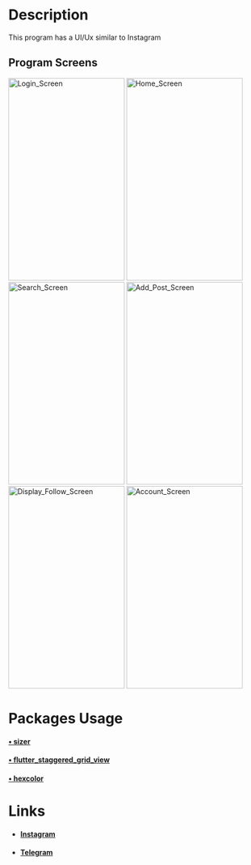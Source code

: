 <h1>Description</h1>
<p>This program has a UI/Ux similar to Instagram</p>
<h2>Program Screens</h1>
<p>
<img src="https://github.com/HosseinMohammadiii/Instagram_Clone/assets/132124730/7bf366fa-5e7b-4f0d-b4d4-839fbb41e4af" alt="Login_Screen" width="230" height="400">
<img src="https://github.com/HosseinMohammadiii/Instagram_Clone/assets/132124730/95a6ed36-9488-478c-99fc-7e8e5962db73" alt="Home_Screen" width="230" height="400"">
<img src="https://github.com/HosseinMohammadiii/Instagram_Clone/assets/132124730/90efb7f7-6d0e-47b5-bdf7-101a413a7c09" alt="Search_Screen" width="230" height="400">
<img src="https://github.com/HosseinMohammadiii/Instagram_Clone/assets/132124730/2af610e7-eb4a-4ce0-9479-e4cc139cfb0c" alt="Add_Post_Screen" width="230" height="400">
<img src="https://github.com/HosseinMohammadiii/Instagram_Clone/assets/132124730/860cdd8f-fbf6-4166-9b1c-548e9892a066" alt="Display_Follow_Screen" width="230" height="400">
<img src="https://github.com/HosseinMohammadiii/Instagram_Clone/assets/132124730/073c1c18-bc15-4ba2-9146-8ed7154150ee" alt="Account_Screen" width="230" height="400">
</p>
<h1>Packages Usage</h1>
<h4><a href="https://pub.dev/packages/sizer">• sizer</a></h4>
<h4><a href="https://pub.dev/packages/flutter_staggered_grid_view">• flutter_staggered_grid_view</a></h4>
<h4><a href="https://pub.dev/packages/hexcolor">• hexcolor</a></h4>
<h1>Links</h1>
<!--<h4><a href="https://linkedin.com/in/hossein-mohammadi-287391274/">• Linkedin</a></h4>-->
<ul>
<li><h4><a href="https://instagram.com/hosseinmohammadi.dev">Instagram</a></h4></li>
<li><h4><a href="https://t.me/Hossein_M_20">Telegram</a></h4></li>
</ul>
